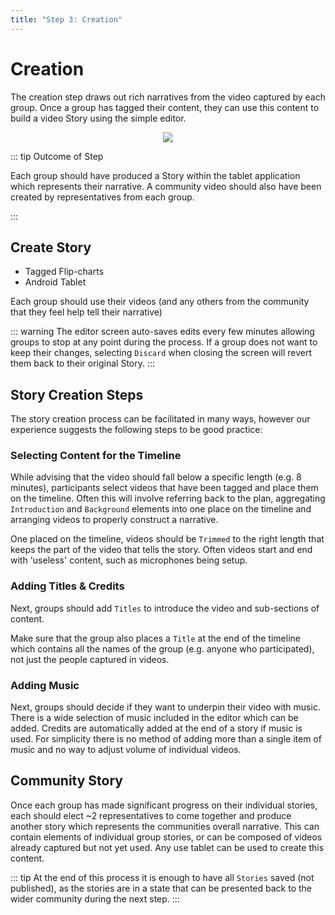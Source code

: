 ```yaml
---
title: "Step 3: Creation"
---
```


<ReadTime />

<Steps :step="3"/>

# Creation

<Leader>

The creation step draws out rich narratives from the video captured by each group. Once a group has tagged their content, they can use this content to build a video Story using the simple editor.

<div style="text-align:center">
<img src="/imgs/creation.svg" />
</div>

</Leader>

::: tip Outcome of Step

Each group should have produced a Story within the tablet application which represents their narrative. A community video should also have been created by representatives from each group.

:::

<TimeGuide time="3-4 hours">

## Create Story

</TimeGuide>

<Materials>

- Tagged Flip-charts
- Android Tablet

</Materials>


<App />
<Dashboard />
<Paper />

Each group should use their videos (and any others from the community that they feel help tell their narrative) 

::: warning
The editor screen auto-saves edits every few minutes allowing groups to stop at any point during the process. If a group does not want to keep their changes, selecting `Discard` when closing the screen will revert them back to their original Story.
:::

## Story Creation Steps

The story creation process can be facilitated in many ways, however our experience suggests the following steps to be good practice:

### Selecting Content for the Timeline

While advising that the video should fall below a specific length (e.g. 8 minutes), participants select videos that have been tagged and place them on the timeline. Often this will involve referring back to the plan, aggregating `Introduction` and `Background` elements into one place on the timeline and arranging videos to properly construct a narrative.

One placed on the timeline, videos should be `Trimmed` to the right length that keeps the part of the video that tells the story. Often videos start and end with 'useless' content, such as microphones being setup.

### Adding Titles & Credits

Next, groups should add `Titles` to introduce the video and sub-sections of content.

Make sure that the group also places a `Title` at the end of the timeline which contains all the names of the group (e.g. anyone who participated), not just the people captured in videos.

### Adding Music

Next, groups should decide if they want to underpin their video with music. There is a wide selection of music included in the editor which can be added. Credits are automatically added at the end of a story if music is used. For simplicity there is no method of adding more than a single item of music and no way to adjust volume of individual videos.

## Community Story

Once each group has made significant progress on their individual stories, each should elect ~2 representatives to come together and produce another story which represents the communities overall narrative. This can contain elements of individual group stories, or can be composed of videos already captured but not yet used. Any use tablet can be used to create this content.

::: tip
At the end of this process it is enough to have all `Stories` saved (not published), as the stories are in a state that can be presented back to the wider community during the next step.
:::
